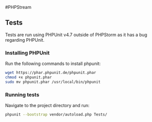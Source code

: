 #PHPStream

## Tests
Tests are run using PHPUnit v4.7 outside of PHPStorm as it has a bug regarding PHPUnit.

### Installing PHPUnit
Run the following commands to install phpunit:

```sh
wget https://phar.phpunit.de/phpunit.phar
chmod +x phpunit.phar
sudo mv phpunit.phar /usr/local/bin/phpunit
```

### Running tests
Navigate to the project directory and run:

```sh
phpunit --bootstrap vendor/autoload.php Tests/
```
